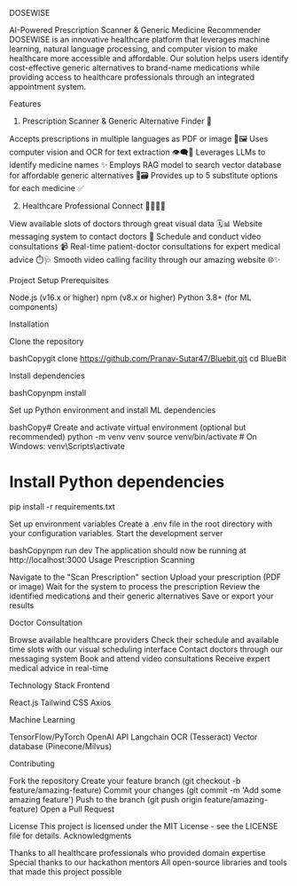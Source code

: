 DOSEWISE

AI-Powered Prescription Scanner & Generic Medicine Recommender
DOSEWISE is an innovative healthcare platform that leverages machine learning, natural language processing, and computer vision to make healthcare more accessible and affordable. Our solution helps users identify cost-effective generic alternatives to brand-name medications while providing access to healthcare professionals through an integrated appointment system.

Features
1. Prescription Scanner & Generic Alternative Finder 💊

Accepts prescriptions in multiple languages as PDF or image 📄🖼️
Uses computer vision and OCR for text extraction 👁️‍🗨️🔎
Leverages LLMs to identify medicine names ✨
Employs RAG model to search vector database for affordable generic alternatives 🤖🗃️
Provides up to 5 substitute options for each medicine ✅

2. Healthcare Professional Connect 👩‍⚕️👨‍⚕️

View available slots of doctors through great visual data 🗓️📊
Website messaging system to contact doctors 💬
Schedule and conduct video consultations 📹
Real-time patient-doctor consultations for expert medical advice ⏱️🩺
Smooth video calling facility through our amazing website 🌐✨

Project Setup
Prerequisites

Node.js (v16.x or higher)
npm (v8.x or higher)
Python 3.8+ (for ML components)

Installation

Clone the repository

bashCopygit clone https://github.com/Pranav-Sutar47/Bluebit.git
cd BlueBit

Install dependencies

bashCopynpm install

Set up Python environment and install ML dependencies

bashCopy# Create and activate virtual environment (optional but recommended)
python -m venv venv
source venv/bin/activate  # On Windows: venv\Scripts\activate

# Install Python dependencies
pip install -r requirements.txt

Set up environment variables
Create a .env file in the root directory with your configuration variables.
Start the development server

bashCopynpm run dev
The application should now be running at http://localhost:3000
Usage
Prescription Scanning

Navigate to the "Scan Prescription" section
Upload your prescription (PDF or image)
Wait for the system to process the prescription
Review the identified medications and their generic alternatives
Save or export your results

Doctor Consultation

Browse available healthcare providers
Check their schedule and available time slots with our visual scheduling interface
Contact doctors through our messaging system
Book and attend video consultations
Receive expert medical advice in real-time

Technology Stack
Frontend

React.js
Tailwind CSS
Axios

Machine Learning

TensorFlow/PyTorch
OpenAI API
Langchain
OCR (Tesseract)
Vector database (Pinecone/Milvus)

Contributing

Fork the repository
Create your feature branch (git checkout -b feature/amazing-feature)
Commit your changes (git commit -m 'Add some amazing feature')
Push to the branch (git push origin feature/amazing-feature)
Open a Pull Request

License
This project is licensed under the MIT License - see the LICENSE file for details.
Acknowledgments

Thanks to all healthcare professionals who provided domain expertise
Special thanks to our hackathon mentors
All open-source libraries and tools that made this project possible
